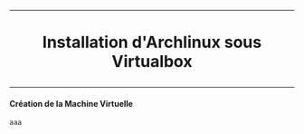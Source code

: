 --------------------------------------------------------------------------------------------------------------------------------------------
# <p align='center'> Installation d'Archlinux sous Virtualbox </p>


--------------------------------------------------------------------------------------------------------------------------------------------
#### Création de la Machine Virtuelle
```
aaa
```
